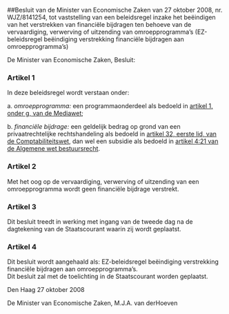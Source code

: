 <meta http-equiv='Content-Type' content='text/html; charset=utf-8' />

##Besluit van de Minister van Economische Zaken van 27 oktober 2008, nr. WJZ/8141254, tot vaststelling van een beleidsregel inzake het beëindigen van het verstrekken van financiële bijdragen ten behoeve van de vervaardiging, verwerving of uitzending van omroepprogramma’s (EZ-beleidsregel beëindiging verstrekking financiële bijdragen aan omroepprogramma’s)

De Minister van Economische Zaken,  Besluit:    

### Artikel  1  

In deze beleidsregel wordt verstaan onder: 

a. *omroepprogramma:* een programmaonderdeel als bedoeld in [artikel 1, onder g, van de Mediawet](../../../../../../../../../wet/mediawet/BWBR0004149/README.md);  

b. *financiële bijdrage:* een geldelijk bedrag op grond van een privaatrechtelijke rechtshandeling als bedoeld in [artikel 32, eerste lid, van de Comptabiliteitswet](../../../../../../../../../wet/comptabiliteitswet/2001/BWBR0013891/README.md), dan wel een subsidie als bedoeld in [artikel 4:21 van de Algemene wet bestuursrecht](../../../../../../../../../wet/algemene/wet/bestuursrecht/BWBR0005537/README.md).    

### Artikel  2  

Met het oog op de vervaardiging, verwerving of uitzending van een omroepprogramma wordt geen financiële bijdrage verstrekt.  

### Artikel  3  

Dit besluit treedt in werking met ingang van de tweede dag na de dagtekening van de Staatscourant waarin zij wordt geplaatst.  

### Artikel  4  

Dit besluit wordt aangehaald als: EZ-beleidsregel beëindiging verstrekking financiële bijdragen aan omroepprogramma’s.  
Dit besluit zal met de toelichting in de Staatscourant worden geplaatst.   

Den Haag 
27 oktober 2008   

De 
Minister van Economische Zaken, 
M.J.A. van derHoeven   

